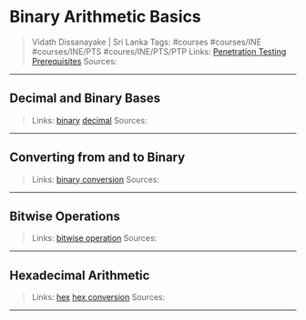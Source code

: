 # Binary Arithmetic Basics

> Vidath Dissanayake | Sri Lanka
> Tags: #courses #courses/INE #courses/INE/PTS #coures/INE/PTS/PTP
> Links: [Penetration Testing Prerequisites](../Penetration%20Testing%20Prerequisites.md)
> Sources:

---

## Decimal and Binary Bases

> Links: [binary](../../../../../general/encoding%20and%20decoding/binary/binary.md) [decimal](../../../../../general/encoding%20and%20decoding/decimal/decimal.md)
> Sources:

---

## Converting from and to Binary

> Links: [binary conversion](../../../../../general/encoding%20and%20decoding/binary/binary%20conversion.md)
> Sources:

---

## Bitwise Operations

> Links: [bitwise operation](../../../../../general/arithmetic/bitwise/bitwise%20operation.md)
> Sources:

---

## Hexadecimal Arithmetic

> Links: [hex](../../../../../general/encoding%20and%20decoding/hex/hex.md) [hex conversion](../../../../../general/encoding%20and%20decoding/hex/hex%20conversion.md)
> Sources:

---